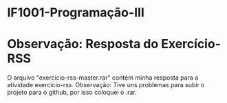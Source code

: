 # IF1001-Programação-III
# Observação: Resposta do Exercício-RSS
  O arquivo "exercicio-rss-master.rar" contém minha resposta para a atividade exercicio-rss.
  Observação: Tive uns problemas para subir o projeto para o github, por isso coloquei o .rar.
